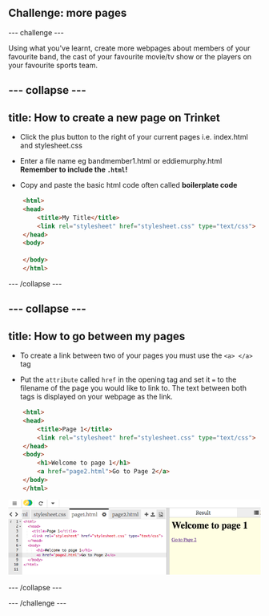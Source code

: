 ## Challenge: more pages

--- challenge ---

Using what you've learnt, create more webpages about members of your favourite band, the cast of your favourite movie/tv show or the players on your favourite sports team.

--- collapse ---
---
title: How to create a new page on Trinket
---

+ Click the plus button to the right of your current pages i.e. index.html and stylesheet.css

+ Enter a file name eg bandmember1.html or eddiemurphy.html **Remember to include the `.html`!**

+ Copy and paste the basic html code often called **boilerplate code**

``` html
    <html>
    <head>
        <title>My Title</title>
        <link rel="stylesheet" href="stylesheet.css" type="text/css">
    </head>
    <body>
        
    </body>
    </html>
```

--- /collapse ---

--- collapse ---
---
title: How to go between my pages
---

+ To create a link between two of your pages you must use the `<a> </a>` tag

+ Put the `attribute` called `href` in the opening tag and set it `=` to the filename of the page you would like to link to. The text between both tags is displayed on your webpage as the link.

``` html
    <html>
    <head>
        <title>Page 1</title>
        <link rel="stylesheet" href="stylesheet.css" type="text/css">
    </head>
    <body>
        <h1>Welcome to page 1</h1>
        <a href="page2.html">Go to Page 2</a>
    </body>
    </html>
```

![Local relative link](images/localRelativeLink.png)

--- /collapse ---

--- /challenge ---